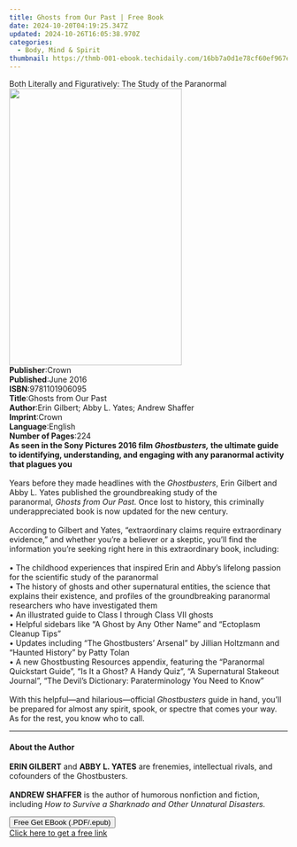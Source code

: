 ```yaml
---
title: Ghosts from Our Past | Free Book
date: 2024-10-20T04:19:25.347Z
updated: 2024-10-26T16:05:38.970Z
categories:
  - Body, Mind & Spirit
thumbnail: https://thmb-001-ebook.techidaily.com/16bb7a0d1e78cf60ef967e725a43424956693220d210c5e57bc91abdb1dc2096.jpg
---
```

<main id="book-container">
  <div class="flex flex-col">
    <div class="book-brief flex-1 py-6 px-4 sm:p-6 md:py-10 md:px-8">
      <!-- brief-->
      <div class="book-brief-main">
        Both Literally and Figuratively: The Study of the Paranormal
      </div>
    </div>
    <div
      class="book-meta-info flex-1 grid gap-4 col-start-1 col-end-3 row-start-1 sm:mb-6 sm:grid-cols-4 lg:gap-6 lg:col-start-2 lg:row-end-6 lg:row-span-6 lg:mb-0"
    >
      <div
        class="book-meta-info-left place-content-center mt-4 p-4 text-sm leading-6 col-start-2 col-span-2 dark:text-slate-400"
      >
        <img
          class="w-full h-500 object-cover rounded-lg sm:h-255 sm:col-span-2 lg:col-span-full"
          src="https://img-001-ebook.techidaily.com/5d91bacdaa3cbcd3dd2c04a1f45c783f8fbc526b8b6e4a69f25e1481b033b308.jpg"
          alt=""
          width="312"
          height="500"
        />
      </div>
      <div
        class="book-meta-info-right mt-2 col-start-1 row-start-2 col-span-3 self-center"
      >
        <!-- meta data  -->
        <div class="flex flex-col px-4 md:px-8">
          <div class="flex-1">
            <strong>Publisher</strong>:<span class="px-2">Crown</span>
          </div>
          <div class="flex-1">
            <strong>Published</strong>:<span class="px-2">June 2016</span>
          </div>
          <div class="flex-1">
            <strong>ISBN</strong>:<span class="px-2">9781101906095</span>
          </div>
          <div class="flex-1">
            <strong>Title</strong>:<span class="px-2"
              >Ghosts from Our Past</span
            >
          </div>
          <div class="flex-1">
            <strong>Author</strong>:<span class="px-2"
              >Erin Gilbert; Abby L. Yates; Andrew Shaffer</span
            >
          </div>
          <div class="flex-1">
            <strong>Imprint</strong>:<span class="px-2">Crown</span>
          </div>
          <div class="flex-1">
            <strong>Language</strong>:<span class="px-2">English</span>
          </div>
          <div class="flex-1">
            <strong>Number of Pages</strong>:<span class="px-2">224</span>
          </div>
        </div>
      </div>
    </div>
    <div class="book-description flex-1 py-6 px-4 sm:p-6 md:py-10 md:px-8">
      <div class="book-description-main">
        <div accordion-content="" id="description">
          <b
            >As seen in the Sony Pictures 2016
            film&nbsp;<i>Ghostbusters,</i>&nbsp;the ultimate guide
            to&nbsp;identifying, understanding, and engaging with any paranormal
            activity that plagues you<br /></b
          ><br />Years before they made headlines with the <i>Ghostbusters</i>,
          Erin Gilbert and Abby L. Yates published the groundbreaking study of
          the paranormal,&nbsp;<i>Ghosts from Our Past.</i>&nbsp;Once lost to
          history, this criminally underappreciated book is now updated for the
          new century.<br /><br />According to Gilbert and Yates, “extraordinary
          claims require extraordinary evidence,” and whether you’re a believer
          or a skeptic, you’ll find the information you’re seeking right here in
          this extraordinary book, including:<br /><br />• The childhood
          experiences that inspired Erin and Abby’s lifelong passion for the
          scientific study of the paranormal<br />• The history of ghosts and
          other supernatural entities, the science that explains their
          existence, and profiles of the groundbreaking paranormal researchers
          who have investigated them<br />• An illustrated guide to Class I
          through Class VII ghosts<br />• Helpful sidebars like&nbsp;“A Ghost by
          Any Other Name” and “Ectoplasm Cleanup Tips”<br />• Updates including
          “The Ghostbusters’ Arsenal” by Jillian Holtzmann and “Haunted History”
          by Patty Tolan<br />• A new Ghostbusting Resources appendix, featuring
          the “Paranormal Quickstart Guide”, “Is It a Ghost? A Handy Quiz”, “A
          Supernatural Stakeout Journal”, “The Devil’s Dictionary:
          Paraterminology You Need to Know”<br /><br />With this helpful—and
          hilarious—official <i>Ghostbusters</i> guide in hand, you’ll be
          prepared for almost any spirit, spook, or spectre that comes your way.
          As for the rest, you know who to call.
        </div>
        <div class="accordion-fader"></div>
      </div>
    </div>
    <div class="book-excerpts flex-1 py-6 px-4 sm:p-6 md:py-10 md:px-8">
      <!-- excerpts-->
      <div class="book-excerpts-main">
        <hr />
        <h4 class="placeholder placeholder-heading">
          <span>About the Author</span>
        </h4>
        <p>
          <b>ERIN GILBERT</b> and <b>ABBY L. YATES</b> are frenemies,
          intellectual rivals, and cofounders of the Ghostbusters.&nbsp;<br /><br /><b
            >ANDREW SHAFFER</b
          >
          is the author of humorous nonfiction and fiction, including
          <i>How to Survive a Sharknado and Other Unnatural Disasters.</i>
        </p>
      </div>
    </div>
    <div
      class="book-about-author flex-1 py-6 px-4 sm:p-6 md:py-10 md:px-8"
    ></div>
    <div class="book-free-get flex-1 py-6 px-4 sm:p-6 md:py-10 md:px-8">
      <button
        id="btn-free-get"
        class="bg-blue-500 hover:bg-blue-700 text-white font-bold py-2 px-4 rounded"
      >
        Free Get EBook (.PDF/.epub)
      </button>
      <div id="countdown-display" class="px-2 text-lg mt-2"></div>
      <a
        id="free-link"
        class="hidden bg-blue-500 hover:bg-blue-700 text-white font-bold py-2 px-4 rounded"
        href="https://www.ebooks.com/en-us/book/2472910/ghosts-from-our-past/erin-gilbert/"
        target="_blank"
        >Click here to get a free link</a
      >
    </div>
    <script>
      let countdownTime = 0;
      let countdownInterval = null;
      document
        .getElementById('btn-free-get')
        .addEventListener('click', startCountdown);
      function startCountdown() {
        countdownTime = new Date().getTime() + 60000 * 3;
        countdownInterval = setInterval(updateCountdown, 1000);
        document.getElementById('btn-free-get').disabled = true;
        document
          .getElementById('btn-free-get')
          .classList.add('bg-gray-500', 'cursor-not-allowed');
      }
      function updateCountdown() {
        let currentTime = new Date().getTime();
        let timeLeft = countdownTime - currentTime;
        let secondsLeft = Math.floor(timeLeft / 1000);
        document.getElementById('countdown-display').innerHTML =
          `Remaining time: ${secondsLeft} seconds.`;
        if (secondsLeft <= 0) {
          clearInterval(countdownInterval);
          document.getElementById('btn-free-get').classList.add('hidden');
          document.getElementById('free-link').classList.remove('hidden');
          document.getElementById('countdown-display').innerHTML = '';
        }
      }
    </script>
  </div>
</main>

<ins class="adsbygoogle"
      style="display:block"
      data-ad-client="ca-pub-7571918770474297"
      data-ad-slot="8358498916"
      data-ad-format="auto"
      data-full-width-responsive="true"></ins>
    